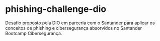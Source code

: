 # phishing-challenge-dio
Desafio proposto pela DIO em parceria com o Santander para aplicar os conceitos de phishing e cibersegurança absorvidos no Santander Bootcamp Cibersegurança.
